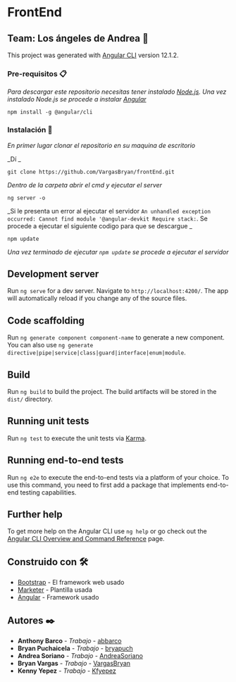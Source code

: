 # FrontEnd

## Team: Los ángeles de Andrea 🚀

This project was generated with [Angular CLI](https://github.com/angular/angular-cli) version 12.1.2.

### Pre-requisitos 📋

_Para descargar este repositorio necesitas tener instalado [Node.js](https://nodejs.org/es/). Una vez instalado Node.js se procede a instalar [Angular](https://angular.io/)_

```
npm install -g @angular/cli
```
### Instalación 🔧

_En primer lugar clonar el repositorio en su maquina de escritorio_

_Dí _

```
git clone https://github.com/VargasBryan/frontEnd.git
```

_Dentro de la carpeta abrir el cmd y ejecutar el server_

```
ng server -o
```

_Si le presenta un error al ejecutar el servidor `An unhandled exception occurred: Cannot find module '@angular-devkit Require stack:`. Se procede a ejecutar el siguiente codigo para que se descargue _

```
npm update
```

_Una vez terminado de ejecutar `npm update` se procede a ejecutar el servidor_

## Development server

Run `ng serve` for a dev server. Navigate to `http://localhost:4200/`. The app will automatically reload if you change any of the source files.

## Code scaffolding

Run `ng generate component component-name` to generate a new component. You can also use `ng generate directive|pipe|service|class|guard|interface|enum|module`.

## Build

Run `ng build` to build the project. The build artifacts will be stored in the `dist/` directory.

## Running unit tests

Run `ng test` to execute the unit tests via [Karma](https://karma-runner.github.io).

## Running end-to-end tests

Run `ng e2e` to execute the end-to-end tests via a platform of your choice. To use this command, you need to first add a package that implements end-to-end testing capabilities.

## Further help

To get more help on the Angular CLI use `ng help` or go check out the [Angular CLI Overview and Command Reference](https://angular.io/cli) page.

## Construido con 🛠️

* [Bootstrap](https://getbootstrap.com/) - El framework web usado
* [Marketer](https://uicookies.com/downloads/marketer-bootstrap-html5-advertising-agency-website-template/) - Plantilla usada
* [Angular](https://angular.io/) - Framework usado


## Autores ✒️
* **Anthony Barco** - *Trabajo* - [abbarco](https://github.com/abbarco)
* **Bryan Puchaicela** - *Trabajo* - [bryapuch](https://github.com/bryapuch)
* **Andrea Soriano** - *Trabajo* - [AndreaSoriano](https://github.com/AndreaSoriano)
* **Bryan Vargas** - *Trabajo* - [VargasBryan](https://github.com/VargasBryan)
* **Kenny Yepez** - *Trabajo* - [Kfyepez](https://github.com/Kfyepez)